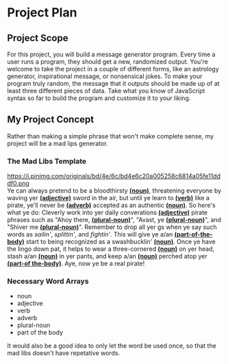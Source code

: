 # Project Plan
## Project Scope
For this project, you will build a message generator program. Every time a user runs a program, they should get a new, randomized output. You’re welcome to take the project in a couple of different forms, like an astrology generator, inspirational message, or nonsensical jokes. To make your program truly random, the message that it outputs should be made up of at least three different pieces of data. Take what you know of JavaScript syntax so far to build the program and customize it to your liking.
## My Project Concept
Rather than making a simple phrase that won't make complete sense, my project will be a mad lips generator.
### The Mad Libs Template
https://i.pinimg.com/originals/bd/4e/6c/bd4e6c20a005258c6814a05fe11dddf0.png <br>
Ye can always pretend to be a bloodthirsty <u>**(noun)**</u>, threatening everyone by waving yer <u>**(adjective)**</u> sword in the air, but until ye learn to <u>**(verb)**</u> like a pirate, ye'll never be <u>**(adverb)**</u> accepted as an authentic <u>**(noun)**</u>. So here's what ye do: Cleverly work into yer daily converations <u>**(adjective)**</u> pirate phrases such as "Ahoy there, <u>**(plural-noun)**</u>", "Avast, ye <u>**(plural-noun)**</u>", and "Shiver me <u>**(plural-noun)**</u>". Remember to drop all yer gs when ye say such words as *sailin'*, *splittin'*, and *fightin'*. This will give ye a/an <u>**(part-of-the-body)**</u> start to being recognized as a swashbucklin' <u>**(noun)**</u>. Once ye have the lingo down pat, it helps to wear a three-cornered <u>**(noun)**</u> on yer head, stash a/an <u>**(noun)**</u> in yer pants, and keep a/an <u>**(noun)**</u> perched atop yer <u>**(part-of the-body)**</u>. Aye, now ye be a real pirate!

### Necessary Word Arrays
- noun
- adjective
- verb
- adverb
- plural-noun
- part of the body

It would also be a good idea to only let the word be used once, so that the mad libs doesn't have repetative words.